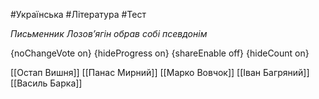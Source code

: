 #Українська #Література #Тест

*Письменник Лозов’ягін обрав собі псевдонім*

{noChangeVote on}
{hideProgress on}
{shareEnable off}
{hideCount on}

[[Остап Вишня]]
[[Панас Мирний]]
[[Марко Вовчок]]
[[Іван Багряний]]
[[Василь Барка]]
